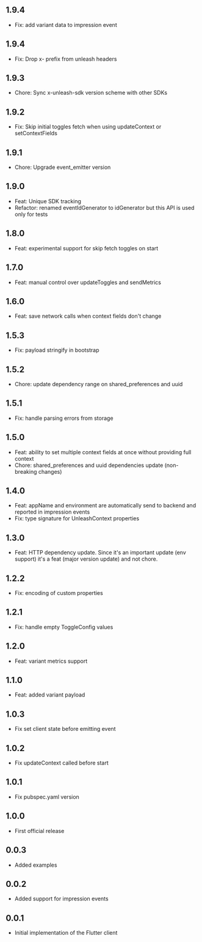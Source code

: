 ## 1.9.4

* Fix: add variant data to impression event

## 1.9.4

* Fix: Drop x- prefix from unleash headers

## 1.9.3

* Chore: Sync x-unleash-sdk version scheme with other SDKs

## 1.9.2

* Fix: Skip initial toggles fetch when using updateContext or setContextFields

## 1.9.1

* Chore: Upgrade event_emitter version

## 1.9.0

* Feat: Unique SDK tracking
* Refactor: renamed eventIdGenerator to idGenerator but this API is used only for tests

## 1.8.0

* Feat: experimental support for skip fetch toggles on start

## 1.7.0

* Feat: manual control over updateToggles and sendMetrics


## 1.6.0

* Feat: save network calls when context fields don't change

## 1.5.3

* Fix: payload stringify in bootstrap

## 1.5.2

* Chore: update dependency range on shared_preferences and uuid

## 1.5.1

* Fix: handle parsing errors from storage

## 1.5.0

* Feat: ability to set multiple context fields at once without providing full context
* Chore: shared_preferences and uuid dependencies update (non-breaking changes)

## 1.4.0

* Feat: appName and environment are automatically send to backend and reported in impression events 
* Fix: type signature for UnleashContext properties

## 1.3.0

* Feat: HTTP dependency update. Since it's an important update (env support) it's a feat (major version update) and not chore. 

## 1.2.2

* Fix: encoding of custom properties

## 1.2.1

* Fix: handle empty ToggleConfig values

## 1.2.0

* Feat: variant metrics support

## 1.1.0

* Feat: added variant payload

## 1.0.3

* Fix set client state before emitting event

## 1.0.2

* Fix updateContext called before start

## 1.0.1

* Fix pubspec.yaml version 

## 1.0.0

* First official release

## 0.0.3

* Added examples

## 0.0.2

* Added support for impression events

## 0.0.1

* Initial implementation of the Flutter client
